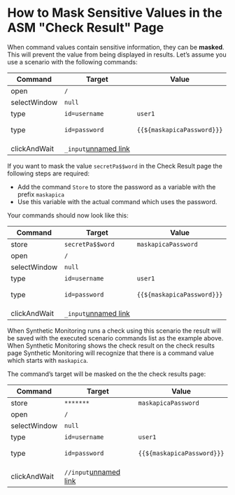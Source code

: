 # How to Mask Sensitive Values in the ASM "Check Result" Page

When command values contain sensitive information, they can be **masked**. This will prevent the value from being displayed in results. Let’s assume you use a scenario with the following commands:

| Command      | Target                                                                                                        | Value                                                 |
| ------------ | ------------------------------------------------------------------------------------------------------------- | ----------------------------------------------------- |
| open         | `/`                                                                                                           |                                                       |
| selectWindow | `null`                                                                                                        |                                                       |
| type         | `id=username`                                                                                                 | `user1`                                               |
| type         | `id=password`                                                                                                 | <pre><code>\{\{${maskapicaPassword}\}\}
</code></pre> |
| clickAndWait | `_input`[unnamed link](https://apica-kb.atlassian.net/wiki/404?key=value%253D%2527Log%2Bin%2527%3Bsearch%3Fq) |                                                       |

If you want to mask the value `secretPa$$word` in the Check Result page the following steps are required:

* Add the command `Store` to store the password as a variable with the prefix `maskapica`
* Use this variable with the actual command which uses the password.

Your commands should now look like this:

| Command      | Target                                                                                                        | Value                                                 |
| ------------ | ------------------------------------------------------------------------------------------------------------- | ----------------------------------------------------- |
| store        | `secretPa$$word`                                                                                              | `maskapicaPassword`                                   |
| open         | `/`                                                                                                           |                                                       |
| selectWindow | `null`                                                                                                        |                                                       |
| type         | `id=username`                                                                                                 | `user1`                                               |
| type         | `id=password`                                                                                                 | <pre><code>\{\{${maskapicaPassword}\}\}
</code></pre> |
| clickAndWait | `_input`[unnamed link](https://apica-kb.atlassian.net/wiki/404?key=value%253D%2527Log%2Bin%2527%3Bsearch%3Fq) |                                                       |

When Synthetic Monitoring runs a check using this scenario the result will be saved with the executed scenario commands list as the example above. When Synthetic Monitoring shows the check result on the check results page Synthetic Monitoring will recognize that there is a command value which starts with `maskapica`.

The command’s target will be masked on the the check results page:

| Command      | Target                                                                                                         | Value                                                 |
| ------------ | -------------------------------------------------------------------------------------------------------------- | ----------------------------------------------------- |
| store        | `*******`                                                                                                      | `maskapicaPassword`                                   |
| open         | `/`                                                                                                            |                                                       |
| selectWindow | `null`                                                                                                         |                                                       |
| type         | `id=username`                                                                                                  | `user1`                                               |
| type         | `id=password`                                                                                                  | <pre><code>\{\{${maskapicaPassword}\}\}
</code></pre> |
| clickAndWait | `//input`[unnamed link](https://apica-kb.atlassian.net/wiki/404?key=value%253D%2527Log%2Bin%2527%3Bsearch%3Fq) |                                                       |
